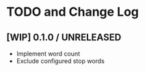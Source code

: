 # TODO and Change Log


## [WIP] 0.1.0 / UNRELEASED

- Implement word count
- Exclude configured stop words
